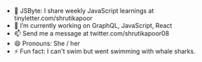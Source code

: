 
<!--
**shrutikapoor08/shrutikapoor08** is a ✨ _special_ ✨ repository because its `README.md` (this file) appears on your GitHub profile.
-->


- 📰 JSByte: I share weekly JavaScript learnings at tinyletter.com/shrutikapoor
- 🔭 I’m currently working on GraphQL, JavaScript, React
- 📫 Send me a message at twitter.com/shrutikapoor08
- 😄 Pronouns: She / her
- ⚡ Fun fact: I can't swim but went swimming with whale sharks.


